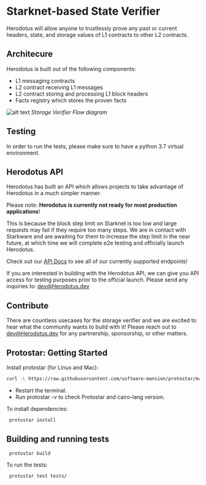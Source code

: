 # Starknet-based State Verifier

Herodotus will allow anyone to trustlessly prove any past or current headers, state, and storage values of L1 contracts to other L2 contracts.

## Architecure

Herodotus is built out of the following components:

- L1 messaging contracts
- L2 contract receiving L1 messages
- L2 contract storing and processing L1 block headers
- Facts registry which stores the proven facts

![alt text](https://github.com/marcellobardus/starknet-l2-storage-verifier/blob/master/.github/storage-verifier.png?raw=true)
_Storage Verifier Flow diagram_

## Testing

In order to run the tests, please make sure to have a python 3.7 virtual environment.

## Herodotus API

Herodotus has built an API which allows projects to take advantage of Herodotus in a much simpler manner.

Please note: **Herodotus is currently not ready for most production applications**!

This is because the block step limit on Starknet is too low and large requests may fail if they require too many steps. We are in contact with Starkware and are awaiting for them to increase the step limit in the near future, at which time we will complete e2e testing and officially launch Herodotus.

Check out our [API Docs](https://docs.Herodotus.dev) to see all of our currently supported endpoints!

If you are interested in building with the Herodotus API, we can give you API access for testing purposes prior to the official launch. Please send any inquiries to: <dev@Herodotus.dev>

## Contribute

There are countless usecases for the storage verifier and we are excited to hear what the community wants to build with it! Please reach out to <dev@Herodotus.dev> for any partnership, sponsorship, or other matters.

## Protostar: Getting Started

Install protostar (for Linux and Mac):

```bash
curl -L https://raw.githubusercontent.com/software-mansion/protostar/master/install.sh | bash
```

- Restart the terminal.
- Run protostar -v to check Protostar and cairo-lang version.

To install dependencies:

```bash
 protostar install
```

## Building and running tests

```bash
 protostar build
```

To run the tests:

```bash
 protostar test tests/
```

